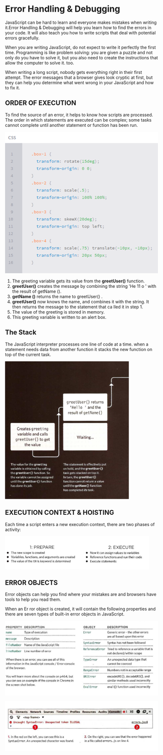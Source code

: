 # Error Handling & Debugging

 JavaScript can be hard to learn and everyone makes mistakes when writing it.Error Handling & Debugging will help you learn
how to find the errors in your code. It will also teach you how to write scripts that deal with potential errors gracefully.

When you are writing JavaScript, do not expect to write it perfectly the first time. Programming is like problem solving: you are given a puzzle and not only do you have to solve it, but you also need to create the instructions that allow the computer to solve it. too.

When writing a long script, nobody gets everything right in their first attempt. The error messages that a browser gives look cryptic at first, but they can help you determine what went wrong in your JavaScript and how to fix it.


## ORDER OF EXECUTION

To find the source of an error, it helps to know how scripts are processed. The order in which statements are executed can be complex; some tasks cannot complete until another statement or function has been run.

![order](or.png)


1. The greeting variable gets its value from the **greetUser()** function.
2. **greetUser()** creates the message by combining the string 'He 11 o ' with the result of getName ().
3. **getName ()** returns the name to greetUser() .
2. **greetUser()** now knows the name, and combines it with the string. It then returns the message to the statement that ca lled it in step 1.
1. The value of the greeting is stored in memory.
4. This greeting variable is written to an alert box.


## The Stack

The JavaScript interpreter processes one line of code at a time. when a statement needs data from another function it stacks the new function on top of the current task.

![stack](st.png)


## EXECUTION CONTEXT & HOISTING

Each time a script enters a new execution context, there are two phases of activity:

![exe](ho.png)


## ERROR OBJECTS

Error objects can help you find where your mistakes are and browsers have tools to help you read them.

When an Er ror object is created, it will contain the following properties and there are seven types of built-in error objects in
JavaScript.


![reeor](er.png)

![reeor](err.png)




